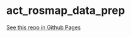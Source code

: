 # act_rosmap_data_prep

[See this repo in Github Pages](https://broomej.github.io/act_rosmap_data_prep/)
